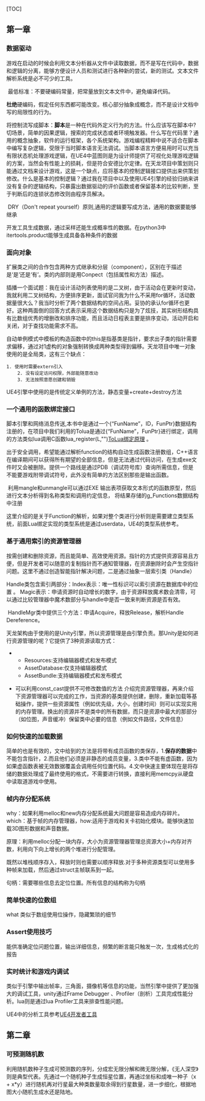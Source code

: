 [TOC]

## 第一章

### 数据驱动

游戏在启动的时候会利用文本分析器从文件中读取数据，而不是写在代码中，数据和逻辑的分离，能够方便设计人员和测试进行各种新的尝试，新的测试。文本文件解析系统是必不可少的工具。

​	最低标准：不要硬编码常量，把常量放到文本文件中，避免编译代码。

​	**杜绝**硬编码，假定任何东西都可能改变。核心部分抽象成概念，而不是设计文档中写的局限性的行为。

​	将控制流写成脚本：**脚本**是一种在代码外定义行为的方法。什么应该写在脚本中?切场景，简单的因果逻辑，搜索的完成状态或者环境触发器。什么写在代码里？通用的概念抽象，软件的运行框架，各个系统架构。游戏编程精粹中说不适合在脚本中编写复杂逻辑，受限于当时脚本语言无法调试。当脚本语言方便易用时可以充当有限状态机处理游戏逻辑，在UE4中蓝图则是为设计师提供了可视化处理游戏逻辑的方案，当然会有性能上的损耗，但是符合安德比尔定律。在天龙项目中策划则只能通过文档来设计游戏，这是一个缺点，应将基本的控制逻辑接口提供出来供策划修改。什么是基本的控制逻辑？通过我在项目中以及使用UE4引擎的经验归纳来讲没有复杂的逻辑结构，只暴露出数据驱动的评价函数或者保留基本的比较判断，至于判断后的连锁状态修改则由程序员解决。

​	DRY（Don't repeat yourself）原则,通用的逻辑要写成方法，通用的数据要能够继承

​	开发工具生成数据，通过采样还能生成概率性的数据。在python3中itertools.product能够生成具备各种条件的数据



### 面向对象

​	扩展类之间的合作包含两种方式继承和分层（component），区别在于描述是‘是’还是‘有’。类的内部则是用Conpect（包括属性和方法）描述。

插播一个面试题：我在设计活动列表使用的是二叉树，由于活动会在更新时变动，我就利用二叉树结构，方便排序更新，面试官问我为什么不采用for循环，活动数据量很大么？我当时分析了两个数据结构的空间占用。妥协的承认for循环也更好。这种两面倒的回答方式表示采用这个数据结构只是为了炫技，其实树形结构具有比数组优秀的增删改和排序功能，而且活动日程表主要是排序变动，活动开启和关闭，对于查找功能需求不高。



​	自动单例模式中模板的构造函数中的this是指基类是指针，要求出子类的指针需要求偏移，通过对1虚构的对象强制转换成两种类型得到偏移。天龙项目中唯一对象使用的是全局类，这有三个缺点：

 	1. 使用时需要extern引入
		2. 没有设定访问权限，外部能随意改动
		3. 无法按照意愿创建和销毁

UE4引擎中使用的是传统定义单例的方法，静态变量+create+destroy方法

### 一个通用的函数绑定接口

​	脚本引擎和网络消息传送,本书中是通过一个{“FunName”，ID，FunPtr}数据结构注册的，在项目中我们利用的Tolua是通过{“FunName”，FunPtr}进行绑定，调用的方法类似lua调用C函数lua_register(L,"")[ToLua绑定原理](./Tolua绑定原理与优化建议) 。

​	出于安全调用，希望能通过解析function的结构自动生成函数注册数组，C++语言在编译期间可以获得所有期望的全部信息，但是无法通过代码访问，在生成exe文件时又会被删除。提供一个路线是通过PDB（调试符号库）查询所需信息，但是不能要游戏附带调试符号，此外没有简单的方法区别那些是输出函数。

​	利用mangle和unmangle可以通过EXE 输出表项获取文本形式的函数原型，然后进行文本分析得到名称类型和调用约定信息， 将结果存储的g_Functions数据结构中注册

​	这里介绍的是关于Function的解析，如果对整个类进行分析则是需要建立类型系统，前面Lua绑定实现的类型系统是通过userdata，UE4的类型系统参考。

[UE4 Inside]: https://zhuanlan.zhihu.com/p/24319968	"类型系统"

### 基于通用索引的资源管理器

​	按需创建和删除资源，而且能简单、高效使用资源。指针的方式提供资源容易且方便，但是开发者可以随意的复制指针而不通知管理器，在资源删除时会产生空指针问题。这里不通过创造智能指针解决问题，二是通过抽象一层索引类（Handle）

​	Handle类包含索引两部分：Index表示：唯一性标识可以索引资源在数据库中的位置 。    Magic表示：申请资源时自动增长的数字，由于资源释放魔术数会清零，可以通过比较管理器中魔术数部分与handle中是否一致来判断资源是否有效。

​	HandleMgr类中提供三个方法：申请Acquire，释放Release，解析Handle Dereference。

​	天龙架构由于使用的是Unity引擎，所以资源管理是由引擎负责。那Unity是如何进行资源管理的呢？它提供了3种资源读取方式：

- - Resources:支持编辑器模式和发布模式
  - AssetDatabase:仅支持编辑器模式
  - AssetBundle:支持编辑器模式和发布模式

- 可以利用const_cast提供不可修改数值的方法
介绍完资源管理器，再来介绍下资源管理器可以完成的工作，当资源的基类提供创建，删除，重新加载等基础操作，提供一些资源属性（例如优先级，大小，创建时间）则可以实现实用的内存管理。换出的资源并不是类中的所有数据，而只是资源中最大的那部分（如位图，声音缓冲）保留类中必要的信息（例如文件路径，文件信息）

### 如何快速的加载数据

简单的也是有效的，文中给到的方法是将带有成员函数的类保存，1.**保存的数据**中不能包含指针，2.而且他们必须是非静态的成员变量，3.类中不能有虚函数，因为如果虚函数表被无效数据覆盖会调用任何位置代码。4.文中快速主要体现在是将存储的数据处理成了最终使用的格式，不需要进行转换，直接利用memcpy从硬盘中读取道游戏中使用。

### 帧内存分配系统

why：如果利用melloc和new内存分配系统最大问题是容易造成内存碎片。which：基于帧的内存管理器，how:适用于游戏和关卡初始化模块。能够快速加载3D图形数据和声音数据。

原理：利用melloc分配一块内存，大小为资源管理器管理总资源大小+内存对齐数，利用向下向上增长的两个堆进行分配管理。

既然以堆栈顺序存入，释放时则也需要以顺序释放.对于多种资源类型可以使用多种帧来加载，然后通过struct主帧联系到一起。

句柄：需要哪些信息去定位位置。所有信息的结构称为句柄

### 简单快速的位数组

what 类似于数组使用位操作，隐藏繁琐的细节

### Assert使用技巧

能供准确定位问题位置，输出详细信息，频繁的断言能只触发一次，生成格式化的报告

### 实时统计和游戏内调试

类似于引擎中输出帧率，三角面，摄像机等信息的功能，当然引擎中提供了更加强大的调试工具，unity通过Frame Debugger 、Profiler（剖析）工具完成性能分析。lua则是通过lua  Profiler工具来排查性能问题。

UE4中的分析工具参考[UE4开发者工具](https://docs.unrealengine.com/zh-CN/Engine/Tools/DevTools/index.html)



## 第二章

### 可预测随机数

利用随机数种子生成可预测数的序列，分成宏无限分解和微无限分解，《无人深空》则是典型代表。先通过一个随机种子生成恒星位置，再通过坐标和成唯一种子（x + x*y）进行随机再对行星最大种类数量取余得到行星数量，进一步细化，根据地图大小随机生成水还是陆地。